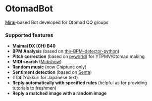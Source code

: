 # OtomadBot

[Mirai](https://github.com/mamoe/mirai)-based Bot developed for Otomad QQ groups

### Supported features

- **Maimai DX (CH) B40**
- **BPM Analysis** (based on [the-BPM-detector-python](https://github.com/scaperot/the-BPM-detector-python))
- **Pitch correction** (based on [pyworld](https://github.com/JeremyCCHsu/Python-Wrapper-for-World-Vocoder)) for YTPMV/Otomad making
- **MIDI search** ([Midishow](https://www.midishow.com))
- **Random music** (now Chiptune only)
- **Sentiment detection** (based on [Senta](https://github.com/baidu/Senta))
- **TTS** (Yukkuri for Japanese text)
- **Reply automatically with specified rules** (helpful as for providing tutorials to freshmen)
- **Reply a matched image with a random image**